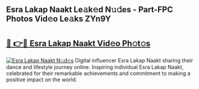 ## Esra Lakap Naakt Le𝚊k𝚎d N𝚞𝚍es - Part-FPC Photos Vid𝚎o Le𝚊ks ZYn9Y

# <h2><a href="http://fb4y4l6.evod.top/?m=Esra+Lakap+Naakt">🔗 👉🔴 Esra Lakap Naakt Vid𝚎o Ph𝚘t𝚘s</a></h2>

[![Esra Lakap Naakt N𝚞d𝚎s](https://i.imgur.com/8V9OHl7.gif)](http://fb4y4l6.evod.top/?m=Esra+Lakap+Naakt)
Digital influencer Esra Lakap Naakt sharing their dance and lifestyle journey online. Inspiring individual Esra Lakap Naakt, celebrated for their remarkable achievements and commitment to making a positive impact on the world. 
